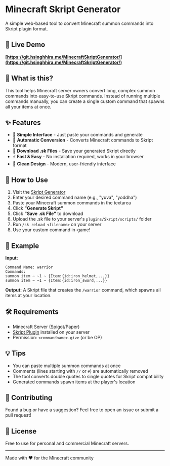 # Minecraft Skript Generator

A simple web-based tool to convert Minecraft summon commands into Skript plugin format.

## 🔗 Live Demo

**[https://git.hsinghhira.me/MinecraftSkriptGenerator/](https://git.hsinghhira.me/MinecraftSkriptGenerator/)**

## 📖 What is this?

This tool helps Minecraft server owners convert long, complex summon commands into easy-to-use Skript commands. Instead of running multiple commands manually, you can create a single custom command that spawns all your items at once.

## ✨ Features

- 🎯 **Simple Interface** - Just paste your commands and generate
- 🔄 **Automatic Conversion** - Converts Minecraft commands to Skript format
- 💾 **Download .sk Files** - Save your generated Skript directly
- ⚡ **Fast & Easy** - No installation required, works in your browser
- 🎨 **Clean Design** - Modern, user-friendly interface

## 🚀 How to Use

1. Visit the [Skript Generator](https://git.hsinghhira.me/MinecraftSkriptGenerator/)
2. Enter your desired command name (e.g., "yuva", "yoddha")
3. Paste your Minecraft summon commands in the textarea
4. Click **"Generate Skript"**
5. Click **"Save .sk File"** to download
6. Upload the .sk file to your server's `plugins/Skript/scripts/` folder
7. Run `/sk reload <filename>` on your server
8. Use your custom command in-game!

## 📝 Example

**Input:**
```
Command Name: warrior
Commands:
summon item ~ ~1 ~ {Item:{id:iron_helmet,...}}
summon item ~ ~1 ~ {Item:{id:iron_sword,...}}
```

**Output:**
A Skript file that creates the `/warrior` command, which spawns all items at your location.

## 🛠️ Requirements

- Minecraft Server (Spigot/Paper)
- [Skript Plugin](https://github.com/SkriptLang/Skript) installed on your server
- Permission: `<commandname>.give` (or be OP)

## 💡 Tips

- You can paste multiple summon commands at once
- Comments (lines starting with `//` or `#`) are automatically removed
- The tool converts double quotes to single quotes for Skript compatibility
- Generated commands spawn items at the player's location

## 🤝 Contributing

Found a bug or have a suggestion? Feel free to open an issue or submit a pull request!

## 📜 License

Free to use for personal and commercial Minecraft servers.

---

Made with ❤️ for the Minecraft community
